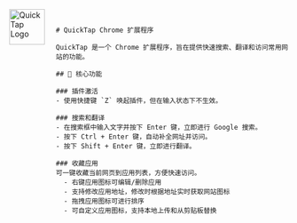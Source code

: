 <img src="icon.png" width="64" height="64" alt="QuickTap Logo" align="left" style="margin-right: 20px;">

```

# QuickTap Chrome 扩展程序

QuickTap 是一个 Chrome 扩展程序，旨在提供快速搜索、翻译和访问常用网站的功能。

## 🎯 核心功能

### 插件激活
- 使用快捷键 `Z` 唤起插件，但在输入状态下不生效。

### 搜索和翻译
- 在搜索框中输入文字并按下 Enter 键，立即进行 Google 搜索。
- 按下 Ctrl + Enter 键，自动补全网址并访问。
- 按下 Shift + Enter 键，立即进行翻译。

### 收藏应用
可一键收藏当前网页到应用列表，方便快速访问。
  - 右键应用图标可编辑/删除应用
  - 支持修改应用地址，修改时根据地址实时获取网站图标
  - 拖拽应用图标可进行排序
  - 可自定义应用图标，支持本地上传和从剪贴板替换


